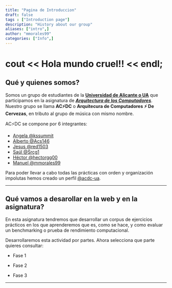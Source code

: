 ```yaml
---
title: "Pagina de Introduccion"
draft: false
tags : ["Introduction page"]
description: "History about our group"
aliases: ["intro",]
author: "mmorales99"
categories: ["Info",] 
---
```


# cout << Hola mundo cruel!! << endl;

## Qué y quienes somos?
  
Somos un grupo de estudiantes de la [**Universidad de Alicante o UA**](https://www.ua.es/ "Universidad de Alicante, 40 años enseñando a pensar.") que participamos en la asignatura de [***Arquitectura de los Computadores***](https://cvnet.cpd.ua.es/Guia-Docente/GuiaDocente/Index?wcodasi=34020&wlengua=es&scaca=2020-21 "Rendimiento de lo computadores yo si sé.").  
Nuestro grupo se llama **AC:zap:DC** o **Arquitecura de Computadores :zap: De Cervezas**, en tributo al grupo de música con mismo nombre.  

AC:zap:DC se compone por 6 integrantes:
- [Angela @kssummit](https://github.com/kssummit "La gfa que nos hace madrugar... a nosotros... animales nocturnos... eso solo se hace o por amor o por 6 creditos")
- [Alberto @Acs146](https://github.com/Acs146 "El puntillos que se queja de todo que manda 3000 audios de 15 segundos, pero gracias a él salen mejor las cosas")
- [Jesus @red1503](https://github.com/red1503 "El jefaso mandamás que hace milestones de 3 dias... ni en rockstar curran tanto en tan poco tiempo")
- [Saúl @Srcg1](https://github.com/Srcg1 "Saúl llevamos 3h de reunión, me vas a pasar el github para que lo ponga o qué?")
- [Héctor @hectorgg00](https://github.com/hectorgg00 "Héctor. Héctor... Héeeector... Héctoooor... Las actas, tío... que guapas")
- [Manuel @mmorales99](https://github.com/mmorales99 "Mira un pajarito, con dislexia, cazurro, que no hace nada bien y que no para de darle cabezazos al teclado")  

Para poder llevar a cabo todas las prácticas con orden y organización impolutas hemos creado un perfil [@acdc-ua](https://github.com/acdc-ua "Una copia de seguridad de la copia de seguridad de la seguirdad de la copia.").
  
---  

## Qué vamos a desarollar en la web y en la asignatura?  

En esta asignatura tendremos que desarrollar un corpus de ejercicios prácticos en los que aprenderemos que es, como se  hace, y como evaluar un benchmarking o prueba de rendimiento computacional.  
  
Desarrollaremos esta actividad por partes. Ahora selecciona que parte quieres consultar:  
  
* Fase 1  
  
* Fase 2  
  
* Fase 3  

---
